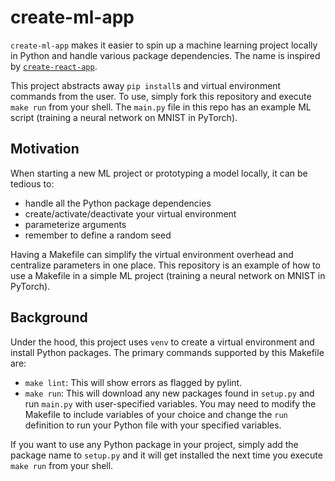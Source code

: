 # create-ml-app

`create-ml-app` makes it easier to spin up a machine learning project locally in Python and handle various package dependencies. The name is inspired by [`create-react-app`](https://github.com/facebook/create-react-app). 

This project abstracts away `pip install`s and virtual environment commands from the user. To use, simply fork this repository and execute `make run` from your shell. The `main.py` file in this repo has an example ML script (training a neural network on MNIST in PyTorch).

## Motivation

When starting a new ML project or prototyping a model locally, it can be tedious to:

* handle all the Python package dependencies
* create/activate/deactivate your virtual environment
* parameterize arguments
* remember to define a random seed

Having a Makefile can simplify the virtual environment overhead and centralize parameters in one place. This repository is an example of how to use a Makefile in a simple ML project (training a neural network on MNIST in PyTorch). 

## Background

Under the hood, this project uses `venv` to create a virtual environment and install Python packages. The primary commands supported by this Makefile are:

* `make lint`: This will show errors as flagged by pylint.
* `make run`: This will download any new packages found in `setup.py` and run `main.py` with user-specified variables. You may need to modify the Makefile to include variables of your choice and change the `run` definition to run your Python file with your specified variables.

If you want to use any Python package in your project, simply add the package name to `setup.py` and it will get installed the next time you execute `make run` from your shell.
